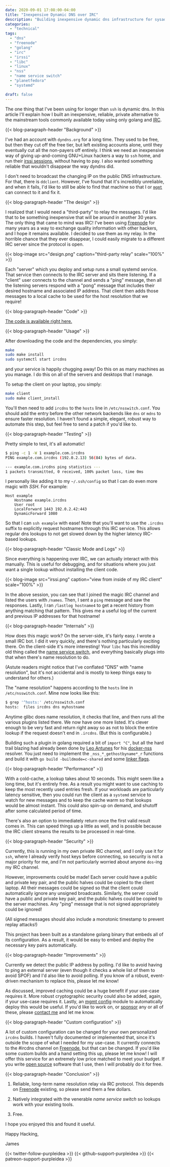 ```yaml
---
date: 2020-09-01 17:08:00-04:00
title: "Inexpensive Dynamic DNS over IRC"
description: "Building inexpensive dynamic dns infrastructure for sysadmins"
categories:
  - "technical"
tags:
  - "dns"
  - "freenode"
  - "golang"
  - "irc"
  - "irssi"
  - "libc"
  - "linux"
  - "nss"
  - "name service switch"
  - "planetfedora"
  - "systemd"

draft: false
---
```


The one thing that I've been using for longer than `ssh` is dynamic dns. In this
article I'll explain how I built an inexpensive, reliable, private alternative
to the mainstream tools commonly available today using only golang and [IRC](https://en.wikipedia.org/wiki/Internet_Relay_Chat).

{{< blog-paragraph-header "Background" >}}

I've had an account with `dyndns.org` for a long time. They used to be free, but
then they cut off the free tier, but left existing accounts alone, until they
eventually cut all the non-payers off entirely. I think we need an inexpensive
way of giving up-and-coming GNU+Linux hackers a way to `ssh` home, and run their
[irssi sessions](https://purpleidea.com/blog/2013/10/18/desktop-notifications-for-irssi-in-screen-through-ssh-in-gnome-terminal/),
without having to pay. I also wanted something reliable that wouldn't disappear
the way dyndns did.

I don't need to broadcast the changing IP on the public DNS infrastructure. For
that, there is `ddclient`. However, I've found that it's incredibly unreliable,
and when it fails, I'd like to still be able to find that machine so that I or
[`mgmt`](https://github.com/purpleidea/mgmt/) can connect to it and fix it.

{{< blog-paragraph-header "The design" >}}

I realized that I would need a "third-party" to relay the messages. I'd like
that to be something inexpensive that will be around in another 30 years.
The only thing that came to mind was IRC! I've been using [Freenode](https://freenode.net/)
for many years as a way to exchange quality information with other hackers, and
I hope it remains available. I decided to use them as my relay. In the horrible
chance that they ever disappear, I could easily migrate to a different IRC
server since the protocol is open.

{{< blog-image src="design.png" caption="third-party relay" scale="100%" >}}

Each "server" which you deploy and setup runs a small systemd service. That
service then connects to the IRC server and sits there listening. If a "client"
user connects to the channel and sends a "ping" message, then all the listening
servers respond with a "pong" message that includes their desired hostname and
associated IP address. That client then adds those messages to a local cache to
be used for the host resolution that we require!

{{< blog-paragraph-header "Code" >}}

[The code is available right here.](https://github.com/purpleidea/ircdns)

{{< blog-paragraph-header "Usage" >}}

After downloading the code and the dependencies, you simply:

```bash
make
sudo make install
sudo systemctl start ircdns
```

and your service is happily chugging away! Do this on as many machines as you
manage. I do this on all of the servers and desktops that I manage.

To setup the client on your laptop, you simply:

```bash
make client
sudo make client_install
```

You'll then need to add `ircdns` to the `hosts` line in `/etc/nsswitch.conf`.
You should add the entry before the other network backends like `dns` or `mdns`
to ensure faster resolution. I haven't found a simple, elegant, robust way to
automate this step, but feel free to send a patch if you'd like to.

{{< blog-paragraph-header "Testing" >}}

Pretty simple to test, it's all automatic!

```bash
$ ping -c 1 -W 1 example.com.ircdns
PING example.com.ircdns (192.0.2.13) 56(84) bytes of data.

--- example.com.ircdns ping statistics ---
1 packets transmitted, 0 received, 100% packet loss, time 0ms
```

I personally like adding it to my `~/.ssh/config` so that I can do even more
magic with *SSH*. For example:

```make
Host example
	Hostname example.ircdns
	User root
	LocalForward 1443 192.0.2.42:443
	DynamicForward 1080
```

So that I can `ssh example` with ease! Note that you'll want to use the
`.ircdns` suffix to explicitly request hostnames through this IRC service. This
allows regular dns lookups to not get slowed down by the higher latency
IRC-based lookups.

{{< blog-paragraph-header "Classic Mode and Logs" >}}

Since everything is happening over IRC, we can actually interact with this
manually. This is useful for debugging, and for situations where you just want a
single lookup without installing the client code.

{{< blog-image src="irssi.png" caption="view from inside of my IRC client" scale="100%" >}}

In the above session, you can see that I joined the magic IRC channel and listed
the users with `/names`. Then, I sent a `ping` message and saw the responses.
Lastly, I ran `/lastlog hostname4` to get a recent history from anything
matching that pattern. This gives me a useful log of the current and previous IP
addresses for that hostname!

{{< blog-paragraph-header "Internals" >}}

How does this magic work? On the server-side, it's fairly easy. I wrote a small
IRC bot. I did it very quickly, and there's nothing particularly exciting there.
On the client-side it's more interesting! Your `libc` has this incredibly old
thing called the [name service switch](http://www.gnu.org/software/libc/manual/html_node/Name-Service-Switch.html),
and everything basically plugs into that when there's name resolution to do.

(Astute readers might notice that I've conflated "DNS" with "name resolution",
but it's not accidental and is mostly to keep things easy to understand for
others.)

The "name resolution" happens according to the `hosts` line in `/etc/nsswitch.conf`.
Mine now looks like this:

```bash
$ grep '^hosts:' /etc/nsswitch.conf
hosts:	files ircdns dns myhostname
```

Anytime glibc does name resolution, it checks that line, and then runs all the
various plugins listed there. We now have one more listed. It's clever enough to
be very fast and return right away so as not to block the entire lookup if the
request doesn't end in `.ircdns`. (But this is configurable.)

Building such a plugin in golang required a bit of `import "C"`, but all the
hard trail blazing had already been done by [Leo Antunes](https://twitter.com/costela)
for his [docker-nss](https://github.com/costela/nss-docker) resolver. You just
need to implement the `_nss_*_gethostbyname*_r` functions and build it with
`go build -buildmode=c-shared` and some
[linker flags](https://github.com/purpleidea/ircdns/blob/1bc537ad978a6eba1f479afee54cdf1447b03d6d/Makefile#L143).

{{< blog-paragraph-header "Performance" >}}

With a cold-cache, a lookup takes about 10 seconds. This might seem like a long
time, but it's entirely free. As a result you might want to use caching to keep
the most recently used entries fresh. If your workloads are particularly latency
sensitive, then you could run the client as a `systemd` service to watch for new
messages and to keep the cache warm so that lookups would be almost instant.
This could also spin-up on demand, and shutoff after some calculated period of
time.

There's also an option to immediately return once the first valid result comes
in. This can speed things up a little as well, and is possible because the IRC
client streams the results to be processed in real-time.

{{< blog-paragraph-header "Security" >}}

Currently, this is running in my own private IRC channel, and I only use it for
`ssh`, where I already verify host keys before connecting, so security is not a
major priority for me, and I'm not particularly worried about anyone `dos`-ing
my IRC channel.

However, improvements could be made! Each server could have a public and private
key pair, and the public halves could be copied to the client laptop. All their
messages could be signed so that the client could automatically ignore any
unsigned broadcasts. Similarly, the server could have a public and private key
pair, and the public halves could be copied to the server machines. Any "ping"
message that is not signed appropriately could be ignored!

(All signed messages should also include a monotonic timestamp to prevent replay
attacks!)

This project has been built as a standalone golang binary that embeds all of its
configuration. As a result, it would be easy to embed and deploy the necessary
key pairs automatically.

{{< blog-paragraph-header "Improvements" >}}

Currently we detect the public IP address by polling. I'd like to avoid having
to ping an external server (even though it checks a whole list of them to avoid
SPOF) and I'd also like to avoid polling. If you know of a robust, event-driven
mechanism to replace this, please let me know!

As discussed, improved caching could be a huge benefit if your use-case requires
it. More robust cryptographic security could also be added, again, if your
use-case requires it. Lastly, an [mgmt config](https://github.com/purpleidea/mgmt/)
module to automatically deploy this would be useful. If you'd like to work on,
or [sponsor](https://github.com/sponsors/purpleidea/) any or all of these,
please [contact me](https://purpleidea.com/contact/) and let me know.

{{< blog-paragraph-header "Custom configuration" >}}

A lot of custom configuration can be changed for your own personalized `ircdns`
builds. I haven't fully documented or implemented that, since it's outside the
scope of what I needed for my use-case. It currently connects to the #ircdns
channel on [Freenode](https://freenode.net/), but that can be changed. If you'd
like some custom builds and a hand setting this up, please let me know! I will
offer this service for an extremely low price matched to meet your budget. If
you write [open source](https://www.gnu.org/philosophy/free-sw.html) software
that I use, then I will probably do it for free.

{{< blog-paragraph-header "Conclusion" >}}

1. Reliable, long-term name resolution relay via IRC protocol. This depends on
[Freenode](https://freenode.net/) existing, so please send them a few dollars.

2. Natively integrated with the venerable *name service switch* so lookups work
with your existing tools.

3. Free.

I hope you enjoyed this and found it useful.

Happy Hacking,

James

{{< twitter-follow-purpleidea >}}
{{< github-support-purpleidea >}}
{{< patreon-support-purpleidea >}}
